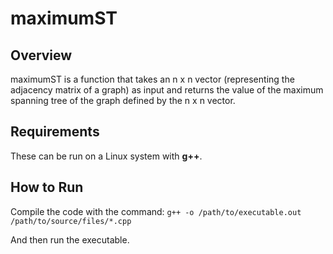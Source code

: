 # maximumST

## Overview
maximumST is a function that takes an n x n vector (representing the adjacency matrix of a graph) as input and returns the value of the maximum spanning tree of the graph defined by the n x n vector.

## Requirements
These can be run on a Linux system with **g++**.

## How to Run
Compile the code with the command:
`g++ -o /path/to/executable.out /path/to/source/files/*.cpp`

And then run the executable.